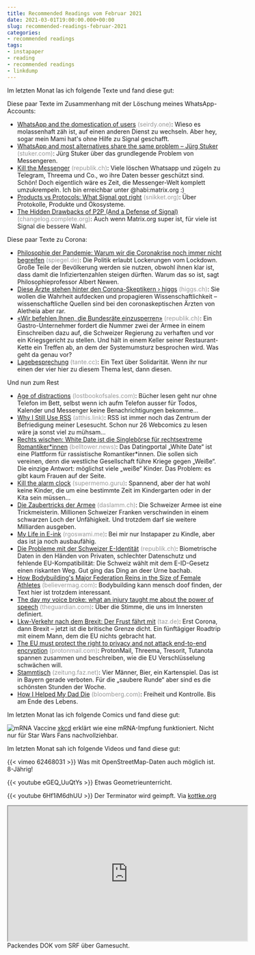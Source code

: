 ```yaml
---
title: Recommended Readings vom Februar 2021
date: 2021-03-01T19:00:00.000+00:00
slug: recommended-readings-februar-2021
categories:
- recommended readings
tags:
- instapaper
- reading
- recommended readings
- linkdump
---
```


Im letzten Monat las ich folgende Texte und fand diese gut:

Diese paar Texte im Zusammenhang mit der Löschung meines WhatsApp-Accounts:

- [WhatsApp and the domestication of users](https://seirdy.one/2021/01/27/whatsapp-and-the-domestication-of-users.html) <span style="color: #999999;">(seirdy.one)</span>: Wieso es molassenhaft zäh ist, auf einen anderen Dienst zu wechseln. Aber hey, sogar mein Mami hat's ohne Hilfe zu Signal geschafft.
- [WhatsApp and most alternatives share the same problem – Jürg Stuker](https://stuker.com/2021/whatsapp-and-most-alternatives-share-the-same-problem/) <span style="color: #999999;">(stuker.com)</span>: Jürg Stuker über das grundlegende Problem von Messengeren.
- [Kill the Messenger](https://www.republik.ch/2021/02/24/kill-the-messenger) <span style="color: #999999;">(republik.ch)</span>: Viele löschen Whatsapp und zügeln zu Telegram, Threema und Co., wo ihre Daten besser geschützt sind. Schön! Doch eigentlich wäre es Zeit, die Messenger-Welt komplett umzukrempeln. Ich bin erreichbar unter @habi:matrix.org :)
- [Products vs Protocols: What Signal got right](https://snikket.org/blog/products-vs-protocols/) <span style="color: #999999;">(snikket.org)</span>: Über Protokolle, Produkte und Ökosysteme.
- [The Hidden Drawbacks of P2P (And a Defense of Signal)](https://changelog.complete.org/archives/10216-the-hidden-drawbacks-of-p2p-and-a-defense-of-signal) <span style="color: #999999;">(changelog.complete.org)</span>: Auch wenn Matrix.org super ist, für viele ist Signal die bessere Wahl.

Diese paar Texte zu Corona:

- [Philosophie der Pandemie: Warum wir die Coronakrise noch immer nicht begreifen](https://www.spiegel.de/psychologie/corona-leugnen-warum-wir-die-krise-noch-immer-nicht-begreifen-a-fcab1895-247a-463d-9210-b7827badf598) <span style="color: #999999;">(spiegel.de)</span>: Die Politik erlaubt Lockerungen vom Lockdown. Große Teile der Bevölkerung werden sie nutzen, obwohl ihnen klar ist, dass damit die Infiziertenzahlen steigen dürften. Warum das so ist, sagt Philosophieprofessor Albert Newen.
- [Diese Ärzte stehen hinter den Corona-Skeptikern › higgs](https://www.higgs.ch/diese-aerzte-stehen-hinter-den-corona-skeptikern/39425/) <span style="color: #999999;">(higgs.ch)</span>: Sie wollen die Wahrheit aufdecken und propagieren Wissenschaftlichkeit – wissenschaftliche Quellen sind bei den coronaskeptischen Ärzten von Aletheia aber rar.
- [«Wir befehlen Ihnen, die Bundesräte einzusperren»](https://www.republik.ch/2021/01/21/wir-befehlen-ihnen-die-sieben-bundesraete-in-gefaengnisse-einzusperren) <span style="color: #999999;">(republik.ch)</span>: Ein Gastro-Unternehmer fordert die Nummer zwei der Armee in einem Einschreiben dazu auf, die Schweizer Regierung zu verhaften und vor ein Kriegsgericht zu stellen. Und hält in einem Keller seiner Restaurant-Kette ein Treffen ab, an dem der Systemumsturz besprochen wird. Was geht da genau vor?
- [Lagebesprechung](https://tante.cc/2021/01/25/lagebesprechung/) <span style="color: #999999;">(tante.cc)</span>: Ein Text über Solidarität. Wenn ihr nur einen der vier hier zu diesem Thema lest, dann diesen.

Und nun zum Rest

- [Age of distractions](https://www.lostbookofsales.com/age-of-distractions/) <span style="color: #999999;">(lostbookofsales.com)</span>: Bücher lesen geht nur ohne Telefon im Bett, selbst wenn ich aufm Telefon ausser für Todos, Kalender und Messenger keine Benachrichtigungen bekomme...
- [Why I Still Use RSS](https://atthis.link/blog/2021/rss.html) <span style="color: #999999;">(atthis.link)</span>: RSS ist immer noch das Zentrum der Befriedigung meiner Lesesucht. Schon nur 26 Webcomics zu lesen wäre ja sonst viel zu mühsam...
- [Rechts wischen: White Date ist die Singlebörse für rechtsextreme Romantiker*innen](https://www.belltower.news/rechts-wischen-white-date-ist-die-singleboerse-fuer-rechtsextreme-romantikerinnen-111779/) <span style="color: #999999;">(belltower.news)</span>: Das Datingportal „White Date“ ist eine Plattform für rassistische Romantiker*innen. Die sollen sich vereinen, denn die westliche Gesellschaft führe Kriege gegen „Weiße“. Die einzige Antwort: möglichst viele „weiße“ Kinder. Das Problem: es gibt kaum Frauen auf der Seite.
- [Kill the alarm clock](https://supermemo.guru/wiki/Kill_the_alarm_clock) <span style="color: #999999;">(supermemo.guru)</span>: Spannend, aber der hat wohl keine Kinder, die um eine bestimmte Zeit im Kindergarten oder in der Kita sein müssen...
- [Die Zaubertricks der Armee](https://daslamm.ch/die-zaubertricks-der-armee/) <span style="color: #999999;">(daslamm.ch)</span>: Die Schweizer Armee ist eine Trickmeisterin. Millionen Schweizer Franken verschwinden in einem schwarzen Loch der Unfähigkeit. Und trotzdem darf sie weitere Milliarden ausgeben.
- [My Life in E-ink](https://rgoswami.me/posts/my-life-in-eink/) <span style="color: #999999;">(rgoswami.me)</span>: Bei mir nur Instapaper zu Kindle, aber das ist ja noch ausbaufähig.
- [Die Probleme mit der Schweizer E-Identität](https://www.republik.ch/2021/01/28/die-probleme-mit-der-schweizer-e-identitaet) <span style="color: #999999;">(republik.ch)</span>: Biometrische Daten in den Händen von Privaten, schlechter Daten­schutz und fehlende EU-Kompatibilität: Die Schweiz wählt mit dem E-ID-Gesetz einen riskanten Weg. Gut ging das Ding an deer Urne bachab.
- [How Bodybuilding's Major Federation Reins in the Size of Female Athletes](https://believermag.com/the-feminine-physique/) <span style="color: #999999;">(believermag.com)</span>: Bodybuilding kann mensch doof finden, der Text hier ist trotzdem interessant.
- [The day my voice broke: what an injury taught me about the power of speech](https://theguardian.com/music/2021/jan/19/vocal-polyps-injury-singing-john-colapinto-steven-zeitels) <span style="color: #999999;">(theguardian.com)</span>: Über die Stimme, die uns im Innersten definiert.
- [Lkw-Verkehr nach dem Brexit: Der Frust fährt mit](https://taz.de/!5743998/) <span style="color: #999999;">(taz.de)</span>: Erst Corona, dann Brexit – jetzt ist die britische Grenze dicht. Ein fünftägiger Roadtrip mit einem Mann, dem die EU nichts gebracht hat.
- [The EU must protect the right to privacy and not attack end-to-end encryption](https://protonmail.com/blog/joint-statement-eu-encryption/) <span style="color: #999999;">(protonmail.com)</span>: ProtonMail, Threema, Tresorit, Tutanota spannen zusammen und beschreiben, wie die EU Verschlüsselung schwächen will.
- [Stammtisch](https://zeitung.faz.net/fas/politik/2021-02-07/944b4b8a756b8e47ed400957e37ad3c2) <span style="color: #999999;">(zeitung.faz.net)</span>: Vier Männer, Bier, ein Kartenspiel. Das ist in Bayern gerade verboten. Für die „saubere Runde“ aber sind es die schönsten Stunden der Woche.
- [How I Helped My Dad Die](https://www.bloomberg.com/news/features/2021-01-27/death-with-dignity-how-i-helped-my-dad-die) <span style="color: #999999;">(bloomberg.com)</span>: Freiheit und Kontrolle. Bis am Ende des Lebens.

Im letzten Monat las ich folgende Comics und fand diese gut:

![mRNA Vaccine](https://imgs.xkcd.com/comics/mrna_vaccine.png)
[xkcd](https://xkcd.com/2425/) erklärt wie eine mRNA-Impfung funktioniert. Nicht nur für Star Wars Fans nachvollziehbar.

Im letzten Monat sah ich folgende Videos und fand diese gut:

{{< vimeo 62468031 >}}
Was mit OpenStreetMap-Daten auch möglich ist. 8-Jährig!

{{< youtube eGEQ_UuQtYs >}}
Etwas Geometrieunterricht.

{{< youtube 6Hf1iM6dhUU >}}
Der Terminator wird geimpft. Via [kottke.org](https://kottke.org/21/01/come-with-me-if-you-want-to-live)

<iframe width="560" height="315" src="https://srf.ch/play/embed?urn=urn:srf:video:d0377540-7030-4320-8902-641f46ac8c0e&subdivisions=false" allowfullscreen allow="geolocation *; autoplay; encrypted-media"></iframe>
Packendes DOK vom SRF über Gamesucht.